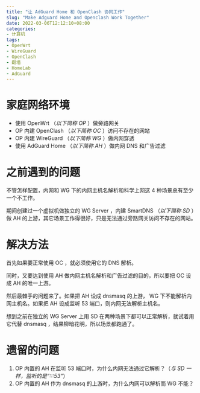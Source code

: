 ```yaml
---
title: "让 AdGuard Home 和 OpenClash 协同工作"
slug: "Make Adguard Home and Openclash Work Together"
date: 2022-03-06T12:12:10+08:00
categories:
- 计算机
tags:
- OpenWrt
- WireGuard
- OpenClash
- 翻墙
- HomeLab
- AdGuard
---
```


# 家庭网络环境

- 使用 OpenWrt （*以下简称 OP* ）做旁路网关
- OP 内建 OpenClash （*以下简称 OC* ）访问不存在的网站
- OP 内建 WireGuard （*以下简称 WG* ）做内网穿透
- 使用 AdGuard Home （*以下简称 AH* ）做内网 DNS 和广告过滤

# 之前遇到的问题

不管怎样配置，内网和 WG 下的内网主机名解析和科学上网这 4 种场景总有至少一个不工作。

期间创建过一个虚拟机做独立的 WG Server ，内建 SmartDNS （*以下简称 SD* ）做 AH 的上游，其它场景工作得很好，只是无法通过旁路网关访问不存在的网站。

# 解决方法

首先如果要正常使用 OC ，就必须使用它的 DNS 解析。

同时，又要达到使用 AH 做内网主机名解析和广告过滤的目的，所以要把 OC 设成 AH 的唯一上游。

然后最棘手的问题来了。如果把 AH 设成 dnsmasq 的上游， WG 下不能解析内网主机名。如果把 AH 设成监听 53 端口，则内网无法解析主机名。

想到之前在独立的 WG Server 上用 SD 在两种场景下都可以正常解析，就试着用它代替 dnsmasq ，结果柳暗花明，所以场景都跑通了。

# 遗留的问题

1. OP 内置的 AH 在监听 53 端口时，为什么内网无法通过它解析？（*与 SD 一样，监听的是“:::53”*）
1. OP 内置的 AH 作为 dnsmasq 的上游时，为什么内网可以解析而 WG 不能？
